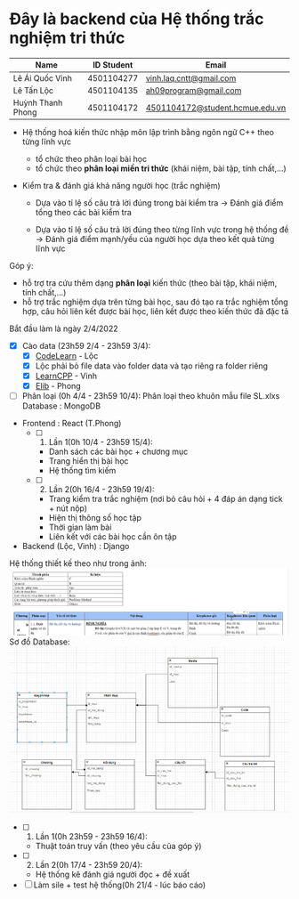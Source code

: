 # Đây là backend của Hệ thống trắc nghiệm tri thức
| Name              | ID Student | Email                           |
| ----------------- | ---------- | ------------------------------- |
| Lê Ái Quốc Vinh   | 4501104277 | vinh.laq.cntt@gmail.com         |
| Lê Tấn Lộc        | 4501104135 | ah09program@gmail.com           |
| Huỳnh Thanh Phong | 4501104172 | 4501104172@student.hcmue.edu.vn |
- Hệ thống hoá kiến thức nhập môn lập trình bằng ngôn ngữ C++ theo từng lĩnh vực
	+ tổ chức theo phân loại bài học
	+ tổ chức theo **phân loại miền tri thức** (khái niệm, bài tập, tính chất,...)
	
- Kiểm tra & đánh giá khả năng người học (trắc nghiệm)
  + Dựa vào tỉ lệ số câu trả lời đúng trong bài kiểm tra
     -> Đánh giá điểm tổng theo các bài kiểm tra

  + Dựa vào tỉ lệ số câu trả lời đúng theo từng lĩnh vực trong hệ thống đề 
     -> Đánh giá điểm mạnh/yếu của người học dựa theo kết quả từng lĩnh vực 

Góp ý:
  - hỗ trợ tra cứu thêm dạng **phân loại** kiến thức (theo bài tập, khái niệm, tính chất,...)
  - hỗ trợ trắc nghiệm dựa trên từng bài học, sau đó tạo ra trắc nghiệm tổng hợp, câu hỏi liên kết được bài học, liên kết được theo kiến thức đã đặc tả
 
 
 Bắt đầu làm là ngày 2/4/2022
 - [x] Cào data (23h59 2/4 - 23h59 3/4): 
   - [x] [CodeLearn](https://codelearn.io/learning/cpp-cho-nguoi-moi-bat-dau)  - Lộc
    - [x] Lộc phải bỏ file data vào folder data và tạo riêng ra folder riêng
    - [x] [LearnCPP](https://www.learncpp.com/)  - Vinh
    - [x] [Elib](https://www.elib.vn/huong-dan/chu-de/ngon-ngu-lap-trinh-c-.html)  - Phong
- [ ] Phân loại (0h 4/4 - 23h59 10/4):
	Phân loại theo khuôn mẫu file SL.xlxs
	Database : MongoDB
- Frontend : React (T.Phong)
  - [ ] 1. Lần 1(0h 10/4 - 23h59 15/4):
     - Danh sách các bài học + chương mục
     - Trang hiển thị bài học
     - Hệ thống tìm kiếm
  - [ ] 2. Lần 2(0h 16/4 - 23h59 19/4): 	
     - Trang kiểm tra trắc nghiệm (nơi bỏ câu hỏi + 4 đáp án dạng tick + nút nộp)
     - Hiện thị thông số học tập 
     - Thời gian làm bài
     - Liên kết với các bài học cần ôn tập
- Backend (Lộc, Vinh) : Django 

Hệ thống thiết kế theo như trong ảnh:
![database_system](image/database_system.png)
Sơ đồ Database:
![Database](image/Database.PNG)

  - [ ] 1. Lần 1(0h 23h59 - 23h59 16/4): 
  	- Thuật toán truy vấn (theo yêu cầu của góp ý)
  - [ ] 2. Lần 2(0h 17/4 - 23h59 20/4):
  	- Hệ thống kê đánh giá người đọc + đề xuất
- [ ] Làm sile + test hệ thống(0h 21/4 - lúc báo cáo) 
